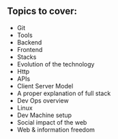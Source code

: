 ## Topics to cover:
- Git
- Tools
- Backend
- Frontend
- Stacks
- Evolution of the technology
- Http
- APIs
- Client Server Model
- A proper explanation of full stack
- Dev Ops overview
- Linux
- Dev Machine setup
- Social impact of the web
- Web & information freedom
